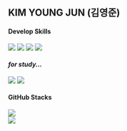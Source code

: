 <head>
<dl>
  
  <h2>KIM YOUNG JUN (김영준)</h2> 
  <h4>Develop Skills</h4>
  <img src="https://img.shields.io/badge/Android-3EDE84?style=for-the-badge&logo=Android&logoColor=white"/>
  <img src="https://img.shields.io/badge/JavaScript-FFFF00?style=for-the-badge&logo=Javascript&logoColor=black"/>
  <img src="https://img.shields.io/badge/ReactNative-000000?style=for-the-badge&logo=React"/>
  <img src="https://img.shields.io/badge/Java-5382A1?style=for-the-badge&logo=Java"/><br>
  <h4><i>for study...</i></h4>
  <img src="https://img.shields.io/badge/TypeScript-007ACC?style=for-the-badge&logo=TypeScript&&logoColor=white"/>
  <img src="https://img.shields.io/badge/Redux-764ABC?style=for-the-badge&logo=Redux&&logoColor=white"/>
  <h4>GitHub Stacks</h4>
  <img src="https://github-readme-stats.vercel.app/api?username=yevi04&show_icons=true"><br>
  <img src="https://github-readme-stats.vercel.app/api/top-langs/?username=yevi04">
</dl>
